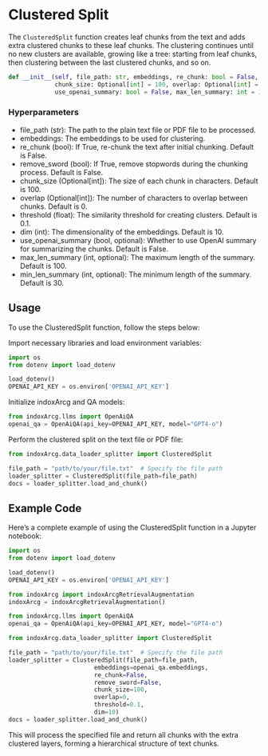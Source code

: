 # Clustered Split

The `ClusteredSplit` function creates leaf chunks from the text and adds
extra clustered chunks to these leaf chunks. The clustering continues
until no new clusters are available, growing like a tree: starting from
leaf chunks, then clustering between the last clustered chunks, and so
on.

```python
def __init__(self, file_path: str, embeddings, re_chunk: bool = False, remove_sword: bool = False,
             chunk_size: Optional[int] = 100, overlap: Optional[int] = 0, threshold: float = 0.1, dim: int = 10,
             use_openai_summary: bool = False, max_len_summary: int = 100, min_len_summary: int = 30)
```

### Hyperparameters

- file_path (str): The path to the plain text file or PDF file to be processed.
- embeddings: The embeddings to be used for clustering.
- re_chunk (bool): If True, re-chunk the text after initial chunking. Default is False.
- remove_sword (bool): If True, remove stopwords during the chunking process. Default is False.
- chunk_size (Optional[int]): The size of each chunk in characters. Default is 100.
- overlap (Optional[int]): The number of characters to overlap between chunks. Default is 0.
- threshold (float): The similarity threshold for creating clusters. Default is 0.1.
- dim (int): The dimensionality of the embeddings. Default is 10.
- use_openai_summary (bool, optional): Whether to use OpenAI summary for summarizing the chunks. Default is False.
- max_len_summary (int, optional): The maximum length of the summary. Default is 100.
- min_len_summary (int, optional): The minimum length of the summary. Default is 30.

## Usage

To use the ClusteredSplit function, follow the steps below:

Import necessary libraries and load environment variables:

```python
import os
from dotenv import load_dotenv

load_dotenv()
OPENAI_API_KEY = os.environ['OPENAI_API_KEY']
```

Initialize indoxArcg and QA models:

```python
from indoxArcg.llms import OpenAiQA
openai_qa = OpenAiQA(api_key=OPENAI_API_KEY, model="GPT4-o")
```

Perform the clustered split on the text file or PDF file:

```python
from indoxArcg.data_loader_splitter import ClusteredSplit

file_path = "path/to/your/file.txt"  # Specify the file path
loader_splitter = ClusteredSplit(file_path=file_path)
docs = loader_splitter.load_and_chunk()
```

## Example Code

Here’s a complete example of using the ClusteredSplit function in a
Jupyter notebook:

```python
import os
from dotenv import load_dotenv

load_dotenv()
OPENAI_API_KEY = os.environ['OPENAI_API_KEY']

from indoxArcg import indoxArcgRetrievalAugmentation
indoxArcg = indoxArcgRetrievalAugmentation()

from indoxArcg.llms import OpenAiQA
openai_qa = OpenAiQA(api_key=OPENAI_API_KEY, model="GPT4-o")

from indoxArcg.data_loader_splitter import ClusteredSplit

file_path = "path/to/your/file.txt"  # Specify the file path
loader_splitter = ClusteredSplit(file_path=file_path,
                        embeddings=openai_qa.embeddings,
                        re_chunk=False,
                        remove_sword=False,
                        chunk_size=100,
                        overlap=0,
                        threshold=0.1,
                        dim=10)
docs = loader_splitter.load_and_chunk()
```

This will process the specified file and return all chunks with the
extra clustered layers, forming a hierarchical structure of text chunks.
